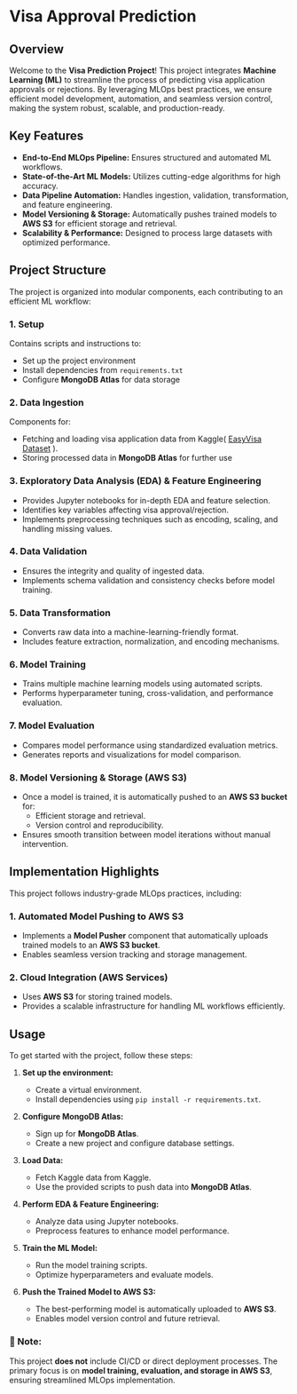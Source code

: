 # Visa Approval Prediction

## Overview
Welcome to the **Visa Prediction Project**! This project integrates  **Machine Learning (ML)** to streamline the process of predicting visa application approvals or rejections. By leveraging MLOps best practices, we ensure efficient model development, automation, and seamless version control, making the system robust, scalable, and production-ready.

## Key Features
- **End-to-End MLOps Pipeline:** Ensures structured and automated ML workflows.
- **State-of-the-Art ML Models:** Utilizes cutting-edge algorithms for high accuracy.
- **Data Pipeline Automation:** Handles ingestion, validation, transformation, and feature engineering.
- **Model Versioning & Storage:** Automatically pushes trained models to **AWS S3** for efficient storage and retrieval.
- **Scalability & Performance:** Designed to process large datasets with optimized performance.

## Project Structure
The project is organized into modular components, each contributing to an efficient ML workflow:

### 1. Setup
Contains scripts and instructions to:
- Set up the project environment
- Install dependencies from `requirements.txt`
- Configure **MongoDB Atlas** for data storage

### 2. Data Ingestion
Components for:
- Fetching and loading visa application data from Kaggle( [EasyVisa Dataset](https://www.kaggle.com/datasets/moro23/easyvisa-dataset) ).
- Storing processed data in **MongoDB Atlas** for further use

### 3. Exploratory Data Analysis (EDA) & Feature Engineering
- Provides Jupyter notebooks for in-depth EDA and feature selection.
- Identifies key variables affecting visa approval/rejection.
- Implements preprocessing techniques such as encoding, scaling, and handling missing values.

### 4. Data Validation
- Ensures the integrity and quality of ingested data.
- Implements schema validation and consistency checks before model training.

### 5. Data Transformation
- Converts raw data into a machine-learning-friendly format.
- Includes feature extraction, normalization, and encoding mechanisms.

### 6. Model Training
- Trains multiple machine learning models using automated scripts.
- Performs hyperparameter tuning, cross-validation, and performance evaluation.

### 7. Model Evaluation
- Compares model performance using standardized evaluation metrics.
- Generates reports and visualizations for model comparison.

### 8. Model Versioning & Storage (AWS S3)
- Once a model is trained, it is automatically pushed to an **AWS S3 bucket** for:
  - Efficient storage and retrieval.
  - Version control and reproducibility.
- Ensures smooth transition between model iterations without manual intervention.

## Implementation Highlights
This project follows industry-grade MLOps practices, including:


### **1. Automated Model Pushing to AWS S3**
- Implements a **Model Pusher** component that automatically uploads trained models to an **AWS S3 bucket**.
- Enables seamless version tracking and storage management.

### **2. Cloud Integration (AWS Services)**
- Uses **AWS S3** for storing trained models.
- Provides a scalable infrastructure for handling ML workflows efficiently.

## Usage
To get started with the project, follow these steps:

1. **Set up the environment:**
   - Create a virtual environment.
   - Install dependencies using `pip install -r requirements.txt`.

2. **Configure MongoDB Atlas:**
   - Sign up for **MongoDB Atlas**.
   - Create a new project and configure database settings.

3. **Load Data:**
   - Fetch Kaggle data from Kaggle.
   - Use the provided scripts to push data into **MongoDB Atlas**.

4. **Perform EDA & Feature Engineering:**
   - Analyze data using Jupyter notebooks.
   - Preprocess features to enhance model performance.

5. **Train the ML Model:**
   - Run the model training scripts.
   - Optimize hyperparameters and evaluate models.

6. **Push the Trained Model to AWS S3:**
   - The best-performing model is automatically uploaded to **AWS S3**.
   - Enables model version control and future retrieval.



### 📌 Note:
This project **does not** include CI/CD or direct deployment processes. The primary focus is on **model training, evaluation, and storage in AWS S3**, ensuring streamlined MLOps implementation.

